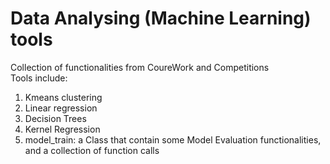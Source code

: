 # Data Analysing (Machine Learning) tools  
Collection of functionalities from CoureWork and Competitions  
Tools include:  
1) Kmeans clustering
2) Linear regression
3) Decision Trees
4) Kernel Regression
5) model_train: a Class that contain some Model Evaluation functionalities, and a collection of function calls
